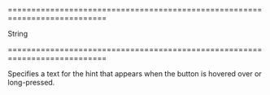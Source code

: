 ===========================================================================
<!--type-->String<!--/type-->
===========================================================================

<!--shortDescription-->
Specifies a text for the hint that appears when the button is hovered over or long-pressed.
<!--/shortDescription-->

<!--fullDescription-->

<!--/fullDescription-->